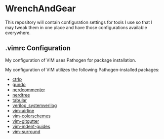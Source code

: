 # WrenchAndGear
This repository will contain configuration settings for tools I use so that I may tweak them in one place and have those configurations available everywhere.

## .vimrc Configuration
My configuration of VIM uses Pathogen for package installation.

My configuration of VIM utilizes the following Pathogen-installed packages:
 * [ctrlp](https://github.com/ctrlpvim/ctrlp.vim)
 * [gundo](https://github.com/vim-scripts/Gundo)
 * [nerdcommenter](https://github.com/scrooloose/nerdcommenter)
 * [nerdtree](https://github.com/scrooloose/nerdtree)
 * [tabular](https://github.com/godlygeek/tabular)
 * [verilog_systemverilog](https://github.com/vhda/verilog_systemverilog.vim)
 * [vim-airline](https://github.com/bling/vim-airline)
 * [vim-colorschemes](https://github.com/flazz/vim-colorschemes)
 * [vim-gitgutter](https://github.com/airblade/vim-gitgutter)
 * [vim-indent-guides](https://github.com/nathanaelkane/vim-indent-guides)
 * [vim-surround](https://github.com/tpope/vim-surround)
